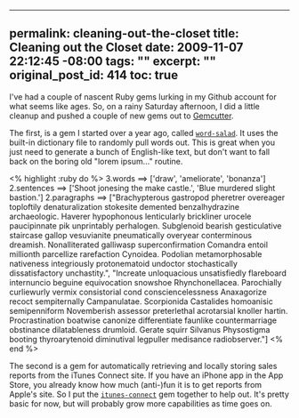 ----- 
permalink: cleaning-out-the-closet
title: Cleaning out the Closet
date: 2009-11-07 22:12:45 -08:00
tags: ""
excerpt: ""
original_post_id: 414
toc: true
-----
I've had a couple of nascent Ruby gems lurking in my Github account for what seems like ages. So, on a rainy Saturday afternoon, I did a little cleanup and pushed a couple of new gems out to [Gemcutter](http://gemcutter.org).

The first, is a gem I started over a year ago, called <a href="http://gemcutter.org/gems/word-salad" target="_new">`word-salad`</a>. It uses the built-in dictionary file to randomly pull words out. This is great when you just need to generate a bunch of English-like text, but don't want to fall back on the boring old "lorem ipsum&hellip;" routine.

<% highlight :ruby do %>
3.words ==> ['draw', 'ameliorate', 'bonanza']
2.sentences ==> ['Shoot jonesing the make castle.', 'Blue murdered slight bastion.']
2.paragraphs ==> ["Brachypterous gastropod pheretrer overeager toploftily denaturalization stokesite demented benzalhydrazine archaeologic. Haverer hypophonous lenticularly brickliner urocele paucipinnate pik unprintably perhalogen. Subglenoid bearish gesticulative staircase gallop vesuvianite pneumatically overyear conterminous dreamish. Nonalliterated galliwasp superconfirmation Comandra entoil millionth parcellize rarefaction Cynoidea. Podolian metamorphosable nativeness integriously protonematoid undoctor stochastically dissatisfactory unchastity.", "Increate unloquacious unsatisfiedly flareboard internuncio beguine equivocation snowshoe Rhynchonellacea. Parochially curliewurly vermix consistorial cond consciencelessness Anaxagorize recoct sempiternally Campanulatae. Scorpionida Castalides homoanisic semipenniform Novemberish assessor preterlethal acrotarsial knoller hartin. Procrastination boatwise canonize differentiate faunlike countermarriage obstinance dilatableness drumloid. Gerate squirr Silvanus Physostigma booting thyroarytenoid diminutival legpuller medisance radiobserver."]
<% end %>


The second is a gem for automatically retrieving and locally storing sales reports from the iTunes Connect site. If you have an iPhone app in the App Store, you already know how much (anti-)fun it is to get reports from Apple's site. So I put the <a href="http://gemcutter.org/gems/itunes-connect" target="_new">`itunes-connect`</a> gem together to help out. It's pretty basic for now, but will probably grow more capabilities as time goes on.

